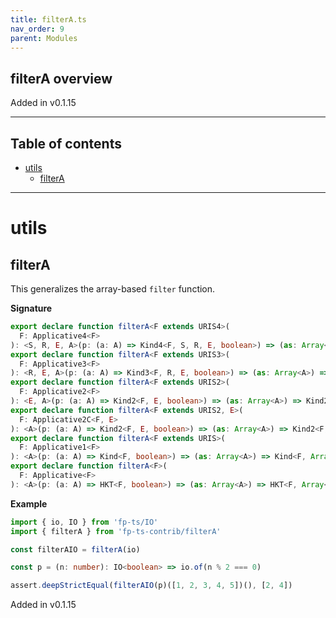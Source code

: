 ```yaml
---
title: filterA.ts
nav_order: 9
parent: Modules
---
```


## filterA overview

Added in v0.1.15

---

<h2 class="text-delta">Table of contents</h2>

- [utils](#utils)
  - [filterA](#filtera)

---

# utils

## filterA

This generalizes the array-based `filter` function.

**Signature**

```ts
export declare function filterA<F extends URIS4>(
  F: Applicative4<F>
): <S, R, E, A>(p: (a: A) => Kind4<F, S, R, E, boolean>) => (as: Array<A>) => Kind4<F, S, R, E, Array<A>>
export declare function filterA<F extends URIS3>(
  F: Applicative3<F>
): <R, E, A>(p: (a: A) => Kind3<F, R, E, boolean>) => (as: Array<A>) => Kind3<F, R, E, Array<A>>
export declare function filterA<F extends URIS2>(
  F: Applicative2<F>
): <E, A>(p: (a: A) => Kind2<F, E, boolean>) => (as: Array<A>) => Kind2<F, E, Array<A>>
export declare function filterA<F extends URIS2, E>(
  F: Applicative2C<F, E>
): <A>(p: (a: A) => Kind2<F, E, boolean>) => (as: Array<A>) => Kind2<F, E, Array<A>>
export declare function filterA<F extends URIS>(
  F: Applicative1<F>
): <A>(p: (a: A) => Kind<F, boolean>) => (as: Array<A>) => Kind<F, Array<A>>
export declare function filterA<F>(
  F: Applicative<F>
): <A>(p: (a: A) => HKT<F, boolean>) => (as: Array<A>) => HKT<F, Array<A>>
```

**Example**

```ts
import { io, IO } from 'fp-ts/IO'
import { filterA } from 'fp-ts-contrib/filterA'

const filterAIO = filterA(io)

const p = (n: number): IO<boolean> => io.of(n % 2 === 0)

assert.deepStrictEqual(filterAIO(p)([1, 2, 3, 4, 5])(), [2, 4])
```

Added in v0.1.15
